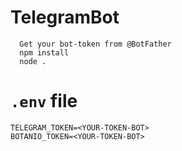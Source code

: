 # TelegramBot
````
  Get your bot-token from @BotFather
  npm install
  node .
````

# `.env` file
````
TELEGRAM_TOKEN=<YOUR-TOKEN-BOT>
BOTANIO_TOKEN=<YOUR-TOKEN-BOT>
````
